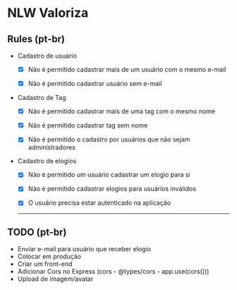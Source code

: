 # NLW Valoriza

## Rules (pt-br)

- Cadastro de usuário

  - [x] Não é permitido cadastrar mais de um usuário com o mesmo e-mail
  
  - [x] Não é permitido cadastrar usuário sem e-mail

- Cadastro de Tag

  - [x] Não é permitido cadastrar mais de uma tag com o mesmo nome

  - [x] Não é permitido cadastrar tag sem nome

  - [x] Não é permitido o cadastro por usuários que não sejam administradores

- Cadastro de elogios

  - [x] Não é permitido um usuário cadastrar um elogio para si

  - [x] Não é permitido cadastrar elogios para usuários inválidos

  - [x] O usuário precisa estar autenticado na aplicação

  _______________________________________

## TODO (pt-br)

  - Enviar e-mail para usuário que receber elogio
  - Colocar em produção
  - Criar um front-end
  - Adicionar Cors no Express (cors - @types/cors - app.use(cors()))
  - Upload de imagem/avatar
